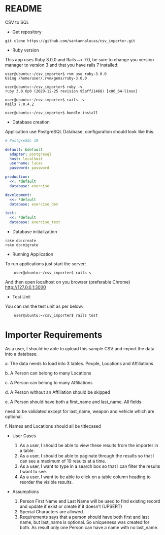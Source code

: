# README

CSV to SQL

* Get repository

```shell
git clone https://github.com/santannalucas/csv_importer.git
```
* Ruby version

This app uses Ruby 3.0.0 and Rails ~> 7.0, be sure to change you version manager to version 3 and that you have rails 7 installed:

```shell
user@ubuntu:~/csv_importer$ rvm use ruby-3.0.0
Using /home/user/.rvm/gems/ruby-3.0.0

user@ubuntu:~/csv_importer$ ruby -v
ruby 3.0.0p0 (2020-12-25 revision 95aff21468) [x86_64-linux]

user@ubuntu:~/csv_importer$ rails -v
Rails 7.0.4.2

user@ubuntu:~/csv_importer$ bundle install

```

* Database creation

Application use PostgreSQL Database, configuration should look like this:

```yml
# PostgreSQL 10

default: &default
  adapter: postgresql
  host: localhost
  username: lucas
  password: password

production:
  <<: *default
  database: exercise

development:
  <<: *default
  database: exercise_dev

test:
  <<: *default
  database: exercise_test
```

* Database initialization

```shell
rake db:create
rake db:migrate
```

* Running Application

To run applications just start the server:
```shell
    user@ubuntu:~/csv_importer$ rails s
```
And then open localhost on you browser (preferable Chrome) http://127.0.0.1:3000

* Test Unit

You can ran the test unit as per below:

```shell
    user@ubuntu:~/csv_importer$ rails test
```

# Importer Requirements

 As a user, I should be able to upload this sample CSV and import the data into
a database.
 
 a. The data needs to load into 3 tables. People, Locations and
Affiliations

b. A Person can belong to many Locations

c. A Person can belong to many Affiliations

d. A Person without an Affiliation should be skipped

e. A Person should have both a first_name and last_name. All fields

need to be validated except for last_name, weapon and vehicle
which are optional.

f. Names and Locations should all be titlecased
 
* User Cases
  1. As a user, I should be able to view these results from the importer in a table.
  2. As a user, I should be able to paginate through the results so that I can see a
     maximum of 10 results at a time.
  3. As a user, I want to type in a search box so that I can filter the results I want to see.
  4. As a user, I want to be able to click on a table column heading to reorder the visible
     results.
  

* Assumptions

  1. Person First Name and Last Name will be used to find existing record and update if exist or create if it doesn't (UPSERT)
  2. Special Characters are allowed.
  3. Requirements says that a person should have both first and last name, but last_name is optional. So uniqueness was created for both. As result only one Person can have a name with no last_name.

